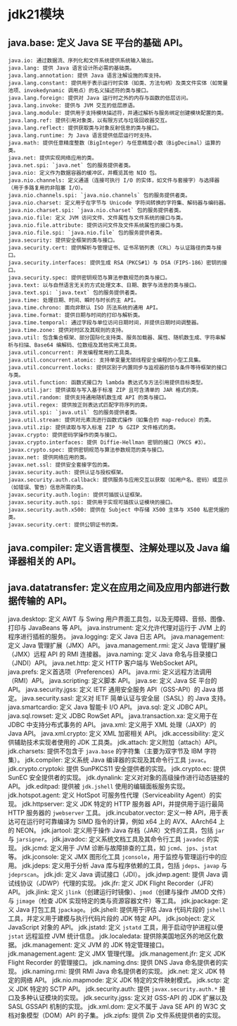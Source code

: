 # jdk21模块

## java.base: 定义 Java SE 平台的基础 API。

    java.io: 通过数据流、序列化和文件系统提供系统输入输出。
    java.lang: 提供 Java 语言设计所必需的基础类。
    java.lang.annotation: 提供 Java 语言注解设施的库支持。
    java.lang.constant: 提供用于表示运行时实体（如类、方法句柄）及类文件实体（如常量池项、invokedynamic 调用点）的名义描述符的类与接口。
    java.lang.foreign: 提供对 Java 运行时之外的内存与函数的低层访问。
    java.lang.invoke: 提供与 JVM 交互的低层原语。
    java.lang.module: 提供用于支持模块描述符，并通过解析与服务绑定创建模块配置的类。
    java.lang.ref: 提供引用对象类，以有限方式与垃圾回收器交互。
    java.lang.reflect: 提供获取类与对象反射信息的类与接口。
    java.lang.runtime: 为 Java 语言提供低层运行时支持。
    java.math: 提供任意精度整数（BigInteger）与任意精度小数（BigDecimal）运算的类。
    java.net: 提供实现网络应用的类。
    java.net.spi: `java.net` 包的服务提供者类。
    java.nio: 定义作为数据容器的缓冲区，并概览其他 NIO 包。
    java.nio.channels: 定义通道（连接可执行 I/O 的实体，如文件与套接字）与选择器（用于多路复用的非阻塞 I/O）。
    java.nio.channels.spi: `java.nio.channels` 包的服务提供者类。
    java.nio.charset: 定义用于在字节与 Unicode 字符间转换的字符集、解码器与编码器。
    java.nio.charset.spi: `java.nio.charset` 包的服务提供者类。
    java.nio.file: 定义 JVM 访问文件、文件属性与文件系统的接口与类。
    java.nio.file.attribute: 提供访问文件及文件系统属性的接口与类。
    java.nio.file.spi: `java.nio.file` 包的服务提供者类。
    java.security: 提供安全框架的类与接口。
    java.security.cert: 提供解析与管理证书、证书吊销列表（CRL）与认证路径的类与接口。
    java.security.interfaces: 提供生成 RSA（PKCS#1）与 DSA（FIPS-186）密钥的接口。
    java.security.spec: 提供密钥规范与算法参数规范的类与接口。
    java.text: 以与自然语言无关的方式处理文本、日期、数字与消息的类与接口。
    java.text.spi: `java.text` 包的服务提供者类。
    java.time: 处理日期、时间、瞬时与时长的主 API。
    java.time.chrono: 面向非默认 ISO 历法系统的通用 API。
    java.time.format: 提供日期与时间的打印与解析类。
    java.time.temporal: 通过字段与单位访问日期时间，并提供日期时间调整器。
    java.time.zone: 提供对时区及其规则的支持。
    java.util: 包含集合框架、部分国际化支持类、服务加载器、属性、随机数生成、字符串解析与扫描、Base64 编解码、位数组及其他实用工具类。
    java.util.concurrent: 并发编程常用的工具类。
    java.util.concurrent.atomic: 支持单变量无锁线程安全编程的小型工具集。
    java.util.concurrent.locks: 提供区别于内置同步与监视器的锁与条件等待框架的接口与类。
    java.util.function: 函数式接口为 lambda 表达式与方法引用提供目标类型。
    java.util.jar: 提供读取与写入基于标准 ZIP 且可含清单的 JAR 格式的类。
    java.util.random: 提供支持通用随机数生成 API 的类与接口。
    java.util.regex: 提供按正则表达式匹配字符序列的类。
    java.util.spi: `java.util` 包的服务提供者类。
    java.util.stream: 提供对元素流进行函数式操作（如集合的 map-reduce）的类。
    java.util.zip: 提供读取与写入标准 ZIP 与 GZIP 文件格式的类。
    javax.crypto: 提供密码学操作的类与接口。
    javax.crypto.interfaces: 提供 Diffie-Hellman 密钥的接口（PKCS #3）。
    javax.crypto.spec: 提供密钥规范与算法参数规范的类与接口。
    javax.net: 提供网络应用的类。
    javax.net.ssl: 提供安全套接字包的类。
    javax.security.auth: 提供认证与授权框架。
    javax.security.auth.callback: 提供服务与应用交互以获取（如用户名、密码）或显示（如错误、警告）信息所需的类。
    javax.security.auth.login: 提供可插拔认证框架。
    javax.security.auth.spi: 提供用于实现可插拔认证模块的接口。
    javax.security.auth.x500: 提供在 Subject 中存储 X500 主体与 X500 私密凭据的类。
    javax.security.cert: 提供公钥证书的类。

## java.compiler: 定义语言模型、注解处理以及 Java 编译器相关的 API。

## java.datatransfer: 定义在应用之间及应用内部进行数据传输的 API。

java.desktop: 定义 AWT 与 Swing 用户界面工具包，以及无障碍、音频、图像、打印与 JavaBeans 等 API。
java.instrument: 定义允许代理对运行于 JVM 上的程序进行插桩的服务。
java.logging: 定义 Java 日志 API。
java.management: 定义 Java 管理扩展（JMX）API。
java.management.rmi: 定义 Java 管理扩展（JMX）远程 API 的 RMI 连接器。
java.naming: 定义 Java 命名与目录接口（JNDI）API。
java.net.http: 定义 HTTP 客户端与 WebSocket API。
java.prefs: 定义首选项（Preferences）API。
java.rmi: 定义远程方法调用（RMI）API。
java.scripting: 定义脚本 API。
java.se: 定义 Java SE 平台的 API。
java.security.jgss: 定义 IETF 通用安全服务 API（GSS-API）的 Java 绑定。
java.security.sasl: 定义对 IETF 简单认证与安全层（SASL）的 Java 支持。
java.smartcardio: 定义 Java 智能卡 I/O API。
java.sql: 定义 JDBC API。
java.sql.rowset: 定义 JDBC RowSet API。
java.transaction.xa: 定义用于在 JDBC 中支持分布式事务的 API。
java.xml: 定义用于 XML 处理（JAXP）的 Java API。
java.xml.crypto: 定义 XML 加密相关 API。
jdk.accessibility: 定义供辅助技术实现者使用的 JDK 工具类。
jdk.attach: 定义附加（attach）API。
jdk.charsets: 提供不包含于 `java.base` 的字符集（主要为双字节及 IBM 字符集）。
jdk.compiler: 定义系统 Java 编译器的实现及其命令行工具 `javac`。
jdk.crypto.cryptoki: 提供 SunPKCS11 安全提供者的实现。
jdk.crypto.ec: 提供 SunEC 安全提供者的实现。
jdk.dynalink: 定义对对象的高级操作进行动态链接的 API。
jdk.editpad: 提供被 `jdk.jshell` 使用的编辑面板服务实现。
jdk.hotspot.agent: 定义 HotSpot 可服务性代理（Serviceability Agent）的实现。
jdk.httpserver: 定义 JDK 特定的 HTTP 服务器 API，并提供用于运行最简 HTTP 服务器的 `jwebserver` 工具。
jdk.incubator.vector: 定义一种 API，用于表达可在运行时可靠编译为 SIMD 指令的计算，例如 x64 上的 AVX、AArch64 上的 NEON。
jdk.jartool: 定义用于操作 Java 存档（JAR）文件的工具，包括 `jar` 与 `jarsigner`。
jdk.javadoc: 定义系统文档工具及其命令行工具 `javadoc` 的实现。
jdk.jcmd: 定义用于 JVM 诊断与故障排查的工具，如 `jcmd`、`jps`、`jstat` 等。
jdk.jconsole: 定义 JMX 图形化工具 `jconsole`，用于监控与管理运行中的应用。
jdk.jdeps: 定义用于分析 Java 库与程序依赖的工具，包括 `jdeps`、`javap` 与 `jdeprscan`。
jdk.jdi: 定义 Java 调试接口（JDI）。
jdk.jdwp.agent: 提供 Java 调试线协议（JDWP）代理的实现。
jdk.jfr: 定义 JDK Flight Recorder（JFR）API。
jdk.jlink: 定义 `jlink`（创建运行时镜像）、`jmod`（创建与操作 JMOD 文件）与 `jimage`（检查 JDK 实现特定的类与资源容器文件）等工具。
jdk.jpackage: 定义 Java 打包工具 `jpackage`。
jdk.jshell: 提供用于评估 Java 代码片段的 `jshell` 工具，并定义用于建模与执行代码片段的 JDK 特定 API。
jdk.jsobject: 定义 JavaScript 对象的 API。
jdk.jstatd: 定义 `jstatd` 工具，用于启动守护进程以便 `jstat` 远程监控 JVM 统计信息。
jdk.localedata: 提供除美国地区外的地区化数据。
jdk.management: 定义 JVM 的 JDK 特定管理接口。
jdk.management.agent: 定义 JMX 管理代理。
jdk.management.jfr: 定义 JDK Flight Recorder 的管理接口。
jdk.naming.dns: 提供 DNS Java 命名提供者的实现。
jdk.naming.rmi: 提供 RMI Java 命名提供者的实现。
jdk.net: 定义 JDK 特定的网络 API。
jdk.nio.mapmode: 定义 JDK 特定的文件映射模式。
jdk.sctp: 定义 JDK 特定的 SCTP API。
jdk.security.auth: 提供 `javax.security.auth.*` 接口及多种认证模块的实现。
jdk.security.jgss: 定义对 GSS-API 的 JDK 扩展以及 SASL GSSAPI 机制的实现。
jdk.xml.dom: 定义不属于 Java SE API 的 W3C 文档对象模型（DOM）API 的子集。
jdk.zipfs: 提供 Zip 文件系统提供者的实现。
